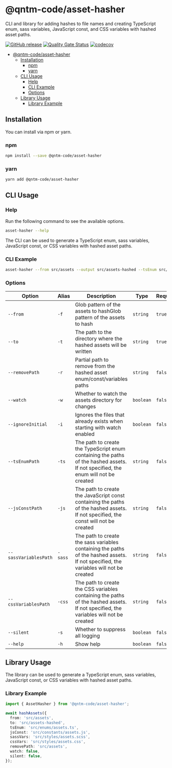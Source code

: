 # @qntm-code/asset-hasher

CLI and library for adding hashes to file names and creating TypeScript enum, sass variables, JavaScript const, and CSS variables with hashed asset paths.

[![GitHub release](https://img.shields.io/github/release/bameyrick/asset-hasher.svg)](https://github.com/bameyrick/asset-hasher/releases)
[![Quality Gate Status](https://sonarcloud.io/api/project_badges/measure?project=bameyrick_asset-hasher&metric=alert_status)](https://sonarcloud.io/summary/new_code?id=bameyrick_asset-hasher)
[![codecov](https://codecov.io/gh/bameyrick/asset-hasher/branch/main/graph/badge.svg)](https://codecov.io/gh/bameyrick/asset-hasher)

- [@qntm-code/asset-hasher](#qntm-codeasset-hasher)
  - [Installation](#installation)
    - [npm](#npm)
    - [yarn](#yarn)
  - [CLI Usage](#cli-usage)
    - [Help](#help)
    - [CLI Example](#cli-example)
    - [Options](#options)
  - [Library Usage](#library-usage)
    - [Library Example](#library-example)

## Installation

You can install via npm or yarn.

### npm

```bash
npm install --save @qntm-code/asset-hasher
```

### yarn

```bash
yarn add @qntm-code/asset-hasher
```

## CLI Usage

### Help

Run the following command to see the available options.

```bash
asset-hasher --help
```

The CLI can be used to generate a TypeScript enum, sass variables, JavaScript const, or CSS variables with hashed asset paths.

### CLI Example

```bash
asset-hasher --from src/assets --output src/assets-hashed --tsEnum src/enums/assets.ts
```

### Options

| Option                | Alias   | Description                                                                                                                          | Type      | Required |
| --------------------- | ------- | ------------------------------------------------------------------------------------------------------------------------------------ | --------- | -------- |
| `--from`              | `-f`    | Glob pattern of the assets to hashGlob pattern of the assets to hash                                                                 | `string`  | `true`   |
| `--to`                | `-t`    | The path to the directory where the hashed assets will be written                                                                    | `string`  | `true`   |
| `--removePath`        | `-r`    | Partial path to remove from the hashed asset enum/const/variables paths                                                              | `string`  | `false`  |
| `--watch`             | `-w`    | Whether to watch the assets directory for changes                                                                                    | `boolean` | `false`  |
| `--ignoreInitial`     | `-i`    | Ignores the files that already exists when starting with watch enabled                                                               | `boolean` | `false`  |
| `--tsEnumPath`        | `-ts`   | The path to create the TypeScript enum containing the paths of the hashed assets. If not specified, the enum will not be created     | `string`  | `false`  |
| `--jsConstPath`       | `-js`   | The path to create the JavaScript const containing the paths of the hashed assets. If not specified, the const will not be created   | `string`  | `false`  |
| `--sassVariablesPath` | `-sass` | The path to create the sass variables containing the paths of the hashed assets. If not specified, the variables will not be created | `string`  | `false`  |
| `--cssVariablesPath`  | `-css`  | The path to create the CSS variables containing the paths of the hashed assets. If not specified, the variables will not be created  | `string`  | `false`  |
| `--silent`            | `-s`    | Whether to suppress all logging                                                                                                      | `boolean` | `false`  |
| `--help`              | `-h`    | Show help                                                                                                                            | `boolean` | `false`  |

## Library Usage

The library can be used to generate a TypeScript enum, sass variables, JavaScript const, or CSS variables with hashed asset paths.

### Library Example

```typescript
import { AssetHasher } from '@qntm-code/asset-hasher';

await hashAssets({
  from: 'src/assets',
  to: 'src/assets-hashed',
  tsEnum: 'src/enums/assets.ts',
  jsConst: 'src/constants/assets.js',
  sassVars: 'src/styles/assets.scss',
  cssVars: 'src/styles/assets.css',
  removePath: 'src/assets',
  watch: false,
  silent: false,
});
```
